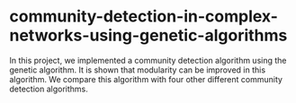 # community-detection-in-complex-networks-using-genetic-algorithms
In this project, we implemented a community detection algorithm using the genetic algorithm. It is shown that modularity can be improved in this algorithm. We compare this algorithm with four other different community detection algorithms.
